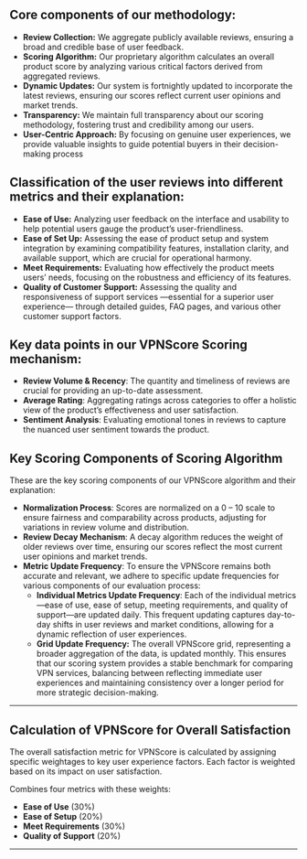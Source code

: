 ## Core components of our methodology:

* **Review Collection:** We aggregate publicly available reviews, ensuring a broad and credible base of user feedback.  
* **Scoring Algorithm:** Our proprietary algorithm calculates an overall product score by analyzing various critical factors derived from aggregated reviews.  
* **Dynamic Updates:** Our system is fortnightly updated to incorporate the latest reviews, ensuring our scores reflect current user opinions and market trends.  
* **Transparency:** We maintain full transparency about our scoring methodology, fostering trust and credibility among our users.  
* **User-Centric Approach:** By focusing on genuine user experiences, we provide valuable insights to guide potential buyers in their decision-making process

## Classification of the user reviews into different metrics and their explanation:

* **Ease of Use:** Analyzing user feedback on the interface and usability to help potential users gauge the product’s user-friendliness.  
* **Ease of Set Up:** Assessing the ease of product setup and system integration by examining compatibility features, installation clarity, and available support, which are crucial for operational harmony.  
* **Meet Requirements:** Evaluating how effectively the product meets users’ needs, focusing on the robustness and efficiency of its features.  
* **Quality of Customer Support:** Assessing the quality and responsiveness of support services —essential for a superior user experience— through detailed guides, FAQ pages, and various other customer support factors.

## Key data points in our VPNScore Scoring mechanism:

* **Review Volume & Recency**: The quantity and timeliness of reviews are crucial for providing an up-to-date assessment.  
* **Average Rating**: Aggregating ratings across categories to offer a holistic view of the product’s effectiveness and user satisfaction.  
* **Sentiment Analysis**: Evaluating emotional tones in reviews to capture the nuanced user sentiment towards the product.

## Key Scoring Components of Scoring Algorithm

These are the key scoring components of our VPNScore algorithm and their explanation:

* **Normalization Process**: Scores are normalized on a 0 – 10 scale to ensure fairness and comparability across products, adjusting for variations in review volume and distribution.  
* **Review Decay Mechanism**: A decay algorithm reduces the weight of older reviews over time, ensuring our scores reflect the most current user opinions and market trends.  
* **Metric Update Frequency**: To ensure the VPNScore remains both accurate and relevant, we adhere to specific update frequencies for various components of our evaluation process:  
  * **Individual Metrics Update Frequency**: Each of the individual metrics—ease of use, ease of setup, meeting requirements, and quality of support—are updated daily. This frequent updating captures day-to-day shifts in user reviews and market conditions, allowing for a dynamic reflection of user experiences.  
  * **Grid Update Frequency:** The overall VPNScore grid, representing a broader aggregation of the data, is updated monthly. This ensures that our scoring system provides a stable benchmark for comparing VPN services, balancing between reflecting immediate user experiences and maintaining consistency over a longer period for more strategic decision-making.

---

## Calculation of VPNScore for Overall Satisfaction

The overall satisfaction metric for VPNScore is calculated by assigning specific weightages to key user experience factors. Each factor is weighted based on its impact on user satisfaction.

Combines four metrics with these weights:

* **Ease of Use** (30%)  
* **Ease of Setup** (20%)  
* **Meet Requirements** (30%)  
* **Quality of Support** (20%)

---

